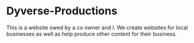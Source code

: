# Dyverse-Productions
This is a website owed by a co owner and I. We create websites for local businesses as well as help produce other content for their business.

